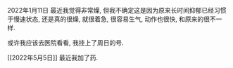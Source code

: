 2022年1月11日
最近我觉得非常燥, 但我不确定这是因为原来长时间抑郁已经习惯于慢速状态, 还是真的很燥, 就很着急, 很容易生气, 动作也很快, 和原来的很不一样.

或许我应该去医院看看, 我挂上了周日的号.

[[2022年5月5日]]
最近我加了药.
